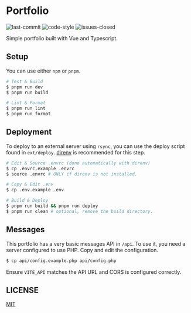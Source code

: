 # Portfolio

![last-commit](https://img.shields.io/github/last-commit/mseip/portfolio) ![code-style](https://img.shields.io/badge/code_style-prettier-ff69b4.svg) ![issues-closed](https://img.shields.io/github/issues-closed/mseip/portfolio)

Simple portfolio built with Vue and Typescript.

## Setup

You can use either `npm` or `pnpm`.

```sh
# Test & Build
$ pnpm run dev
$ pnpm run build

# Lint & Format
$ pnpm run lint
$ pnpm run format
```

## Deployment

To deploy to an external server using `rsync`, you can use the deploy script found in `ext/deploy`. [direnv](https://direnv.net/) is recommended for this step.

```sh
# Edit & Source .envrc (done automatically with direnv)
$ cp .envrc.example .envrc
$ source .envrc # ONLY if direnv is not installed.

# Copy & Edit .env
$ cp .env.example .env

# Build & Deploy
$ pnpm run build && pnpm run deploy
$ pnpm run clean # optional, remove the build directory.
```

## Messages

This portfolio has a very basic messages API in `/api`. To use it, you need a server configured to use PHP. Copy and edit the configuration.

```sh
$ cp api/config.example.php api/config.php
```

Ensure `VITE_API` matches the API URL and CORS is configured correctly.

## LICENSE

[MIT](MIT)
